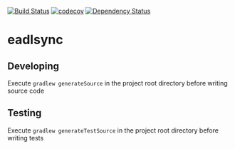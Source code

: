 [![Build Status](https://travis-ci.com/boceckts/eadlsync.svg?token=peqtbSMtxkonhsy4FdNH&branch=master)](https://travis-ci.com/boceckts/eadlsync)
[![codecov](https://codecov.io/gh/boceckts/eadlsync/branch/master/graph/badge.svg?token=ewehwOrAe3)](https://codecov.io/gh/boceckts/eadlsync)
[![Dependency Status](https://www.versioneye.com/user/projects/58908950a23e810048f68204/badge.svg?style=flat-square)](https://www.versioneye.com/user/projects/58908950a23e810048f68204)

# eadlsync

## Developing
Execute `gradlew generateSource` in the project root directory before writing source code

## Testing
Execute `gradlew generateTestSource` in the project root directory before writing tests

